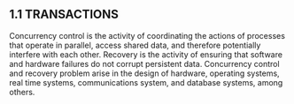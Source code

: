 1.1 TRANSACTIONS
-----

Concurrency control is the activity of coordinating the actions of processes that operate in parallel,
access shared data, and therefore potentially interfere with each other. Recovery is the activity of
ensuring that software and hardware failures do not corrupt persistent data. Concurrency control and
recovery problem arise in the design of hardware, operating systems, real time systems, communications
system, and database systems, among others.
